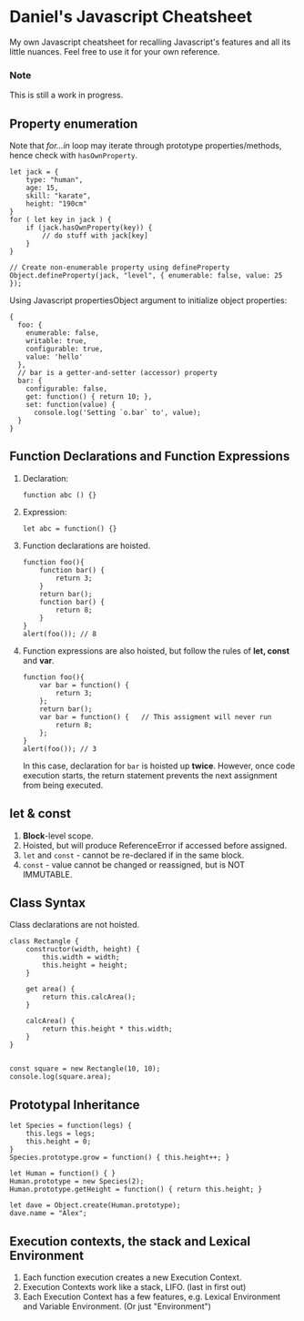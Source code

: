 # Daniel's Javascript Cheatsheet
My own Javascript cheatsheet for recalling Javascript's features and all its little nuances. Feel free to use it for your own reference.


### Note
This is still a work in progress.


## Property enumeration
Note that *for...in* loop may iterate through prototype properties/methods, hence check with `hasOwnProperty`.
```
let jack = {
	type: "human",
	age: 15,
	skill: "karate",
	height: "190cm"
}
for ( let key in jack ) {
	if (jack.hasOwnProperty(key)) {
		// do stuff with jack[key]
	}
}
```


```
// Create non-enumerable property using defineProperty
Object.defineProperty(jack, "level", { enumerable: false, value: 25 });
```

Using Javascript propertiesObject argument to initialize object properties:
```
{ 
  foo: {
    enumerable: false,
    writable: true,
    configurable: true,
    value: 'hello'
  },
  // bar is a getter-and-setter (accessor) property
  bar: {
    configurable: false,
    get: function() { return 10; },
    set: function(value) {
      console.log('Setting `o.bar` to', value);
  }
}
```


## Function Declarations and Function Expressions
1. Declaration: 
   ```
   function abc () {}
   ```

2. Expression:
   ```
   let abc = function() {}
   ```

3. Function declarations are hoisted.
   ```
   function foo(){
       function bar() {
           return 3;
       }
       return bar();
       function bar() {
           return 8;
       }
   }
   alert(foo()); // 8
   ```

4. Function expressions are also hoisted, but follow the rules of **let, const** and **var**.
   ```
   function foo(){
       var bar = function() {
           return 3;
       };
       return bar();
       var bar = function() {	// This assigment will never run
           return 8;
       };
   }
   alert(foo()); // 3
   ```
   In this case, declaration for `bar` is hoisted up **twice**. 
   However, once code execution starts, the return statement prevents the next assignment from being executed.



## let & const

1. **Block**-level scope.
2. Hoisted, but will produce ReferenceError if accessed before assigned.
3. `let` and `const` - cannot be re-declared if in the same block.
4. `const` - value cannot be changed or reassigned, but is NOT IMMUTABLE.


## Class Syntax

Class declarations are not hoisted.

```
class Rectangle {
	constructor(width, height) {
		this.width = width;
		this.height = height;
	}

	get area() {
    	return this.calcArea();
  	}

	calcArea() {
		return this.height * this.width;
	}
}


const square = new Rectangle(10, 10);
console.log(square.area);
```


## Prototypal Inheritance

```
let Species = function(legs) {
	this.legs = legs; 	
	this.height = 0;	
}
Species.prototype.grow = function() { this.height++; }

let Human = function() { }
Human.prototype = new Species(2);
Human.prototype.getHeight = function() { return this.height; }

let dave = Object.create(Human.prototype);
dave.name = "Alex";
```


## Execution contexts, the stack and Lexical Environment

1. Each function execution creates a new Execution Context.
2. Execution Contexts work like a stack, LIFO. (last in first out)
3. Each Execution Context has a few features, e.g. Lexical Environment and Variable Environment. (Or just "Environment")


